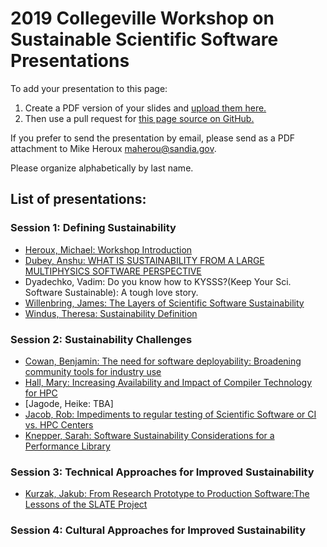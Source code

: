 # 2019 Collegeville Workshop on Sustainable Scientific Software Presentations

To add your presentation to this page:
1. Create a PDF version of your slides and [upload them here.](https://github.com/Collegeville/CW3S19/upload/master/WorkshopResources/Presentations)
1. Then use a pull request for [this page source on GitHub.](https://github.com/Collegeville/CW3S19/edit/master/WorkshopResources/Presentations/PresentationList.md)

If you prefer to send the presentation by email, please send as a PDF attachment to Mike Heroux <maherou@sandia.gov>.

Please organize alphabetically by last name.

## List of presentations:
### Session 1: Defining Sustainability
- [Heroux, Michael: Workshop Introduction](HerouxIntroduction.pdf)
- [Dubey, Anshu: WHAT IS SUSTAINABILITY FROM A LARGE MULTIPHYSICS SOFTWARE PERSPECTIVE](sustainability_collegeville.pdf)
- Dyadechko, Vadim: Do you know how to KYSSS?(Keep Your Sci. Software Sustainable): A tough love story.
- [Willenbring, James: The Layers of Scientific Software Sustainability](2019CollegevilleWorkshopWillenbring.pdf)
- [Windus, Theresa: Sustainability Definition](Windus-Sustainability-7-23-19.pdf)
### Session 2: Sustainability Challenges
- [Cowan, Benjamin: The need for software deployability: Broadening community tools for industry use](deployability_redacted.pdf)
- [Hall, Mary: Increasing Availability and Impact of Compiler Technology for HPC](Hall-CW3S19.pdf)
- [Jagode, Heike: TBA]
- [Jacob, Rob: Impediments to regular testing of Scientific Software or CI vs. HPC Centers](JacobCW3S19Testing.pdf)
- [Knepper, Sarah: Software Sustainability Considerations for a Performance Library](CW3S19_Knepper.pdf)
### Session 3: Technical Approaches for Improved Sustainability
- [Kurzak, Jakub: From Research Prototype to Production Software:The Lessons of the SLATE Project](CW3S19-Kurzak.pdf)
### Session 4: Cultural Approaches for Improved Sustainability
